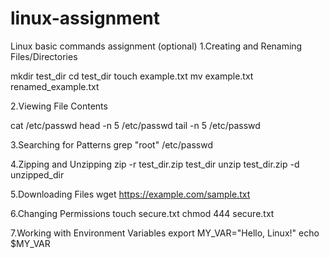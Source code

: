 # linux-assignment
Linux basic commands assignment (optional)
1.Creating and Renaming Files/Directories

mkdir test_dir
cd test_dir
touch example.txt
mv example.txt renamed_example.txt

2.Viewing File Contents

cat /etc/passwd
head -n 5 /etc/passwd
tail -n 5 /etc/passwd

3.Searching for Patterns
grep "root" /etc/passwd

4.Zipping and Unzipping
zip -r test_dir.zip test_dir
unzip test_dir.zip -d unzipped_dir

5.Downloading Files
wget https://example.com/sample.txt

6.Changing Permissions
touch secure.txt
chmod 444 secure.txt

7.Working with Environment Variables
export MY_VAR="Hello, Linux!"
echo $MY_VAR

